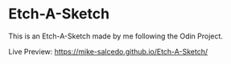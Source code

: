 # Etch-A-Sketch
This is an Etch-A-Sketch made by me following the Odin Project.

Live Preview: https://mike-salcedo.github.io/Etch-A-Sketch/
